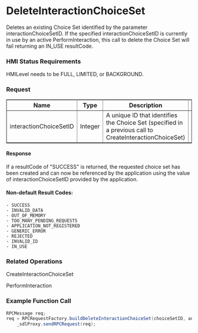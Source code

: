 # DeleteInteractionChoiceSet
Deletes an existing Choice Set identified by the parameter interactionChoiceSetID. If the specified interactionChoiceSetID is currently in use by an active PerformInteraction, this call to delete the Choice Set will fail returning an IN_USE resultCode.
### HMI Status Requirements ###

HMILevel needs to be FULL, LIMITED, or BACKGROUND.

### Request ###
<table border="1" rules="all">
  		<tr>
  			<th>Name</th>
  			<th>Type</th>
  			<th>Description</th>
                 <th>Reg.</th>
                  <th>Notes</th>
 			<th>Version</th>
  		</tr>
  		<tr>
  			<td>interactionChoiceSetID</td>
  			<td>Integer</td>
 			<td> A unique ID that identifies the Choice Set (specified in a previous call to CreateInteractionChoiceSet)</td>
                  <td>Y</td>
                  <td>Min Value: 0 <br>Max Value: 2000000000</td>
  			<td>SmartDeviceLink 1.0</td>
  		</tr>
   </table>

#### Response ###

 If a resultCode of "SUCCESS" is returned, the requested choice set has been created and can now be referenced by the application using the value of interactionChoiceSetID provided by the application.

#### Non-default Result Codes: ####

    - SUCCESS
    - INVALID_DATA
    - OUT_OF_MEMORY
    - TOO_MANY_PENDING_REQUESTS
    - APPLICATION_NOT_REGISTERED
    - GENERIC_ERROR
    - REJECTED
    - INVALID_ID
    - IN_USE  

### Related Operations ###
CreateInteractionChoiceSet

PerformInteraction

### Example Function Call ###
```java
RPCMessage req;
req = RPCRequestFactory.buildDeleteInteractionChoiceSet(choiceSetID, autoIncCorrID++);
	_sdlProxy.sendRPCRequest(req);
```
